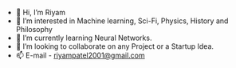 - 👋 Hi, I’m Riyam
- 👀 I’m interested in Machine learning, Sci-Fi, Physics, History and Philosophy 
- 🌱 I’m currently learning Neural Networks.
- 💞️ I’m looking to collaborate on any Project or a Startup Idea. 
- 📫 E-mail - riyampatel2001@gmail.com

<!---
RiyamPatel2001/RiyamPatel2001 is a ✨ special ✨ repository because its `README.md` (this file) appears on your GitHub profile.
You can click the Preview link to take a look at your changes.
--->
